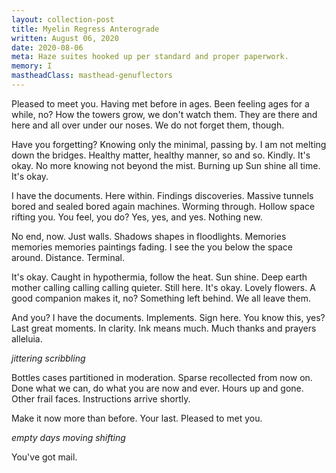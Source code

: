 ```yaml
---
layout: collection-post
title: Myelin Regress Anterograde
written: August 06, 2020
date: 2020-08-06
meta: Haze suites hooked up per standard and proper paperwork.
memory: I
mastheadClass: masthead-genuflectors
---
```


Pleased to meet you. Having met before in ages. Been feeling ages for a while,
no? How the towers grow, we don't watch them. They are there and here and all
over under our noses. We do not forget them, though.

Have you forgetting? Knowing only the minimal, passing by. I am not melting
down the bridges. Healthy matter, healthy manner, so and so. Kindly. It's
okay. No more knowing not beyond the mist. Burning up Sun shine all time. It's
okay.

I have the documents. Here within. Findings discoveries. Massive tunnels bored
and sealed bored again machines. Worming through. Hollow space rifting you.
You feel, you do? Yes, yes, and yes. Nothing new.

No end, now. Just walls. Shadows shapes in floodlights. Memories memories
memories paintings fading. I see the you below the space around. Distance.
Terminal.

It's okay. Caught in hypothermia, follow the heat. Sun shine. Deep earth
mother calling calling calling quieter. Still here. It's okay. Lovely flowers.
A good companion makes it, no? Something left behind. We all leave them.

And you? I have the documents. Implements. Sign here. You know this, yes? Last
great moments. In clarity. Ink means much. Much thanks and prayers alleluia.

*jittering scribbling*

Bottles cases partitioned in moderation. Sparse recollected from now on. Done
what we can, do what you are now and ever. Hours up and gone. Other frail
faces. Instructions arrive shortly.

Make it now more than before. Your last. Pleased to met you.

*empty days moving shifting*

You've got mail.
